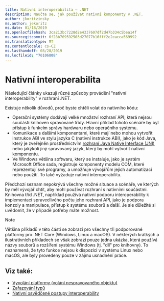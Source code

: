 ```yaml
---
title: Nativní interoperabilita – .NET
description: Naučte se, jak používat nativní komponenty v .NET.
author: jkoritzinsky
ms.author: jekoritz
ms.date: 01/18/2019
ms.openlocfilehash: 3ca213bc7228d2e4337607df2d47b334c5bea14f
ms.sourcegitcommit: 6f28b709592503d27077b16fff2e2eacca569992
ms.translationtype: MT
ms.contentlocale: cs-CZ
ms.lasthandoff: 08/28/2019
ms.locfileid: "70106808"
---
```

# <a name="native-interoperability"></a>Nativní interoperabilita

Následující články ukazují různé způsoby provádění "nativní interoperability" v rozhraní .NET.

Existuje několik důvodů, proč byste chtěli volat do nativního kódu:

- Operační systémy dodávají velké množství rozhraní API, která nejsou součástí knihoven spravované třídy. Hlavní příklad tohoto scénáře by byl přístup k funkcím správy hardwaru nebo operačního systému.
- Komunikace s dalšími komponentami, které mají nebo mohou vytvořit instrukce ABI ve stylu jazyka C (nativní instrukce ABI), jako je kód Java, který je zveřejněn prostřednictvím [rozhraní Java Native Interface (JNI)](https://docs.oracle.com/javase/8/docs/technotes/guides/jni/) nebo jakýkoli jiný spravovaný jazyk, který by mohl vytvořit nativní komponentu.
- Ve Windows většina softwaru, který se instaluje, jako je systém Microsoft Office sada, registruje komponenty modelu COM, které reprezentují své programy, a umožňuje vývojářům jejich automatizaci nebo použití. To také vyžaduje nativní interoperabilitu.

Předchozí seznam nepokrývá všechny možné situace a scénáře, ve kterých by měl vývojář chtít, aby mohl používat rozhraní s nativními součástmi. Knihovna tříd .NET, například používá nativní podporu interoperability k implementaci spravedlivého počtu jeho rozhraní API, jako je podpora konzoly a manipulace, přístup k systému souborů a další. Je ale důležité si uvědomit, že v případě potřeby máte možnost.

> [!NOTE]
> Většina příkladů v této části se zobrazí pro všechny tři podporované platformy pro .NET Core (Windows, Linux a macOS). V některých krátkých a ilustrativních příkladech se však zobrazí pouze jedna ukázka, která používá názvy souborů a rozšíření systému Windows (tj. "dll" pro knihovny). To neznamená, že tyto funkce nejsou k dispozici v systému Linux nebo macOS, ale byly provedeny pouze v zájmu usnadnění práce.

## <a name="see-also"></a>Viz také:

- [Vyvolání platformy (volání nespravovaného objektu)](pinvoke.md)
- [Zařazování typů](type-marshaling.md)
- [Nativní osvědčené postupy interoperability](best-practices.md)
